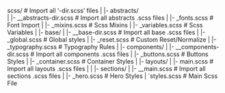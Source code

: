 scss/                               # Import all ‘-dir.scss’ files
|
|- abstracts/                   
|	|- __abstracts-dir.scss     # Import all abstracts .scss files
|	|- _fonts.scss              # Font Import
|	|- _mixins.scss             # Scss Mixins
|	|- _variables.scss          # Scss Variables
|
|- base/
|	|- __base-dir.scss          # Import all base .scss files
|	|- _global.scss             # Global styles
|	|- _reset.scss              # Custom Reset/Normalize
|	|- _typography.scss         # Typography Rules
|
|- components/
|	|- __components-dir.scss    # Import all components .scss files
|	|- _buttons.scss            # Buttons Styles
|	|- _container.scss          # Container Styles
|
|- layouts/
|	|- main.scss                # Import all layouts .scss files
|
|   |- sections/
|	   |- __main.scss             # Import all sections .scss files
|	   |- _hero.scss              # Hero Styles
|
`styles.scss                        # Main Scss File